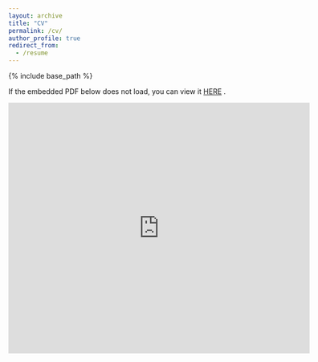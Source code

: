 ```yaml
---
layout: archive
title: "CV"
permalink: /cv/
author_profile: true
redirect_from:
  - /resume
---
```


{% include base_path %}

If the embedded PDF below does not load, you can view it <a href="https://zmasood.github.io/files/Resume.pdf" target="_blank">HERE</a> .

<embed src="https://zmasood.github.io/files/Resume.pdf" width="600px" height="500px" />